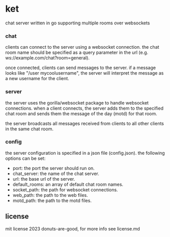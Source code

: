# ket
chat server written in go supporting multiple rooms over websockets

### chat
clients can connect to the server using a websocket connection. the chat room name should be specified as a query parameter in the url (e.g. ws://example.com/chat?room=general).

once connected, clients can send messages to the server. if a message looks like "/user mycoolusername", the server will interpret the message as a new username for the client.

### server
the server uses the gorilla/websocket package to handle websocket connections. when a client connects, the server adds them to the specified chat room and sends them the message of the day (motd) for that room.

the server broadcasts all messages received from clients to all other clients in the same chat room.

### config
the server configuration is specified in a json file (config.json). the following options can be set:

- port: the port the server should run on.
- chat_server: the name of the chat server.
- url: the base url of the server.
- default_rooms: an array of default chat room names.
- socket_path: the path for websocket connections.
- web_path: the path to the web files.
- motd_path: the path to the motd files.

## license

mit license 2023 donuts-are-good, for more info see license.md
